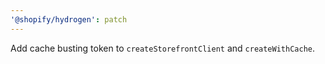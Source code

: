 ```yaml
---
'@shopify/hydrogen': patch
---
```


Add cache busting token to `createStorefrontClient` and `createWithCache`.
